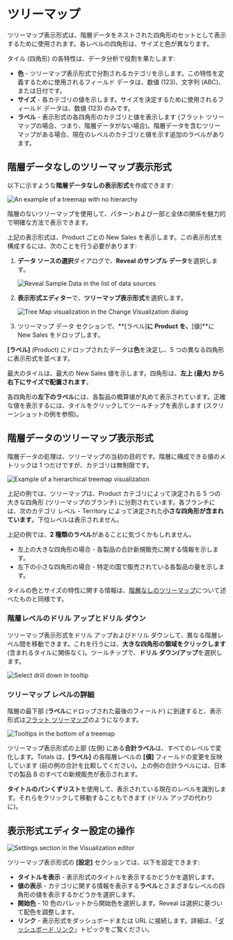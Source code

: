 # ツリーマップ

ツリーマップ表示形式は、階層データをネストされた四角形のセットとして表示するために使用されます。各レベルの四角形は、サイズと色が異なります。

タイル (四角形) の各特性は、データ分析で役割を果たします:

  * **色** - ツリーマップ表示形式で分割されるカテゴリを示します。この特性を定義するために使用されるフィールド データは、数値 (123)、文字列 (ABC)、または日付です。
  * **サイズ** - 各カテゴリの値を示します。サイズを決定するために使用されるフィールド データは、数値 (123) のみです。
  * **ラベル** - 表示形式の各四角形のカテゴリと値を表示します (フラット ツリーマップの場合、つまり、階層データがない場合)。階層データを含むツリーマップがある場合、現在のレベルのカテゴリと値を示す追加のラベルがあります。

<a name='flat-treemap'></a>
## 階層データなしのツリーマップ表示形式

以下に示すような**階層データなしの表示形式**を作成できます:

<img src="images/treemap-chart-example-no-hierarchy.png" alt="An example of a treemap with no hierarchy" class="responsive-img"/>

階層のないツリーマップを使用して、パターンおよび一部と全体の関係を魅力的で明確な方法で表示できます。

上記の表示形式は、Product ごとの New Sales を表示します。この表示形式を構成するには、次のことを行う必要があります:

1. **データ ソースの選択**ダイアログで、**Reveal のサンプル データ**を選択します。

    <img src="images/data-source-reveal-sample.png" alt="Reveal Sample Data in the list of data sources" class="responsive-img"/>

2. **表示形式エディター**で、**ツリーマップ表示形式**を選択します。

    <img src="images/choose-treemap.png" alt="Tree Map visualization in the Change Visualization dialog" class="responsive-img"/>

3. ツリーマップ データ セクションで、**[ラベル]**に Product を、**[値]**に New Sales をドロップします。

**[ラベル]** (Product) にドロップされたデータは**色**を決定し、5 つの異なる四角形に表示形式を並べます。

最大のタイルは、最大の New Sales 値を示します。四角形は、**左上 (最大) から右下にサイズで配置されます**。

各四角形の**左下のラベル**には、各製品の概算値が丸めて表示されています。正確な値を表示するには、タイルをクリックしてツールチップを表示します (スクリーンショットの例を参照)。

## 階層データのツリーマップ表示形式

階層データの処理は、ツリーマップの当初の目的です。階層に構成できる値のメトリックは 1 つだけですが、カテゴリは無制限です。

<img src="images/treemap-hierarchy-example.png" alt="Example of a hierarchical treemap visualization" class="responsive-img"/>

上記の例では、ツリーマップは、Product カテゴリによって決定される 5 つの大きな四角形 (ツリーマップのブランチ) に分割されています。各ブランチには、次のカテゴリ レベル - Territory によって決定された**小さな四角形が含まれています**。下位レベルは表示されません。

上記の例では、**2 種類のラベル**があることに気づくかもしれません。

- 左上の大きな四角形の場合 - 各製品の合計新規販売に関する情報を示します。
- 左下の小さな四角形の場合 - 特定の国で販売されている各製品の量を示します。

タイルの色とサイズの特性に関する情報は、[階層なしのツリーマップ](#flat-treemap.html)について述べたものと同様です。

### 階層レベルのドリル アップとドリル ダウン

ツリーマップ表示形式をドリル アップおよびドリル ダウンして、異なる階層レベル間を移動できます。これを行うには、**大きな四角形の領域をクリックします** (含まれるタイルに関係なく)。ツールチップで、**ドリル ダウン/アップ**を選択します。

<img src="images/drill-down-select.png" alt="Select drill down in tooltip" class="responsive-img"/>

### ツリーマップ レベルの詳細

階層の最下部 (**ラベル**にドロップされた最後のフィールド) に到達すると、表示形式は[フラット ツリーマップ](#flat-treemap.html)のようになります。

<img src="images/total-tooltips-treemap.png" alt="Tooltips in the bottom of a treemap" class="responsive-img"/>

ツリーマップ表示形式の上部 (左側) にある**合計ラベル**は、すべてのレベルで変化します。Totals は、**[ラベル]** の各階層レベルの **[値]** フィールドの変更を反映しています (前の例の合計を比較してください)。上の例の合計ラベルには、日本での製品 B のすべての新規販売が表示されます。

**タイトルのパンくずリスト**を使用して、表示されている現在のレベルを識別します。それらをクリックして移動することもできます (ドリル アップの代わりに)。

## 表示形式エディター設定の操作

<img src="images/settings-section.png" alt="Settings section in the Visualization editor" class="responsive-img"/>

ツリーマップ表示形式の **[設定]** セクションでは、以下を設定できます:

- **タイトルを表示** - 表示形式のタイトルを表示するかどうかを選択します。
- **値の表示** - カテゴリに関する情報を表示する**ラベル**とさまざまなレベルの四角形の値を表示するかどうかを選択します。
- **開始色** - 10 色のパレットから開始色を選択します。Reveal は選択に基づいて配色を調整します。
- **リンク** - 表示形式をダッシュボードまたは URL に接続します。詳細は、「[ダッシュボード リンク](~/jp/dashboards/dashboard-linking.html)」トピックをご覧ください。
